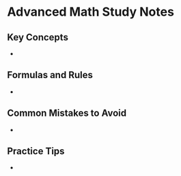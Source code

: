 # Advanced Math Study Notes

## Key Concepts

- 

## Formulas and Rules

- 

## Common Mistakes to Avoid

- 

## Practice Tips

- 


